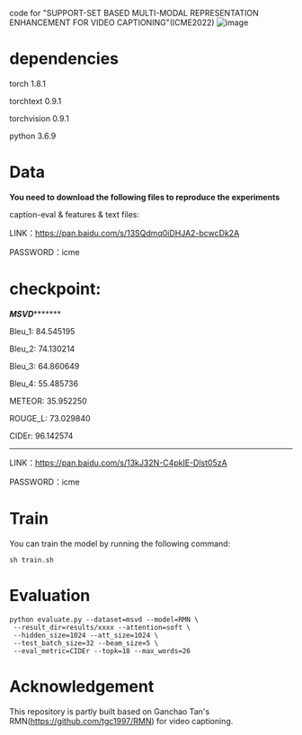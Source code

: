 code for "SUPPORT-SET BASED MULTI-MODAL REPRESENTATION ENHANCEMENT FOR VIDEO CAPTIONING"(ICME2022)
![image](https://user-images.githubusercontent.com/96560976/164009870-d565cda2-a750-4898-82b1-ad648949226a.png)

# dependencies

torch		    1.8.1

torchtext		0.9.1  

torchvision	0.9.1

python      3.6.9

# Data
**You need to download the following files to reproduce the experiments**

caption-eval & features & text files:

LINK：https://pan.baidu.com/s/13SQdmq0iDHJA2-bcwcDk2A 

PASSWORD：icme

# checkpoint:

***************MSVD**********************

Bleu_1: 84.545195

Bleu_2: 74.130214

Bleu_3: 64.860649

Bleu_4: 55.485736

METEOR: 35.952250

ROUGE_L: 73.029840

CIDEr: 96.142574

*****************************************

LINK：https://pan.baidu.com/s/13kJ32N-C4pkIE-Dlst05zA 

PASSWORD：icme

# Train
You can train the model by running the following command:
```
sh train.sh
```
# Evaluation
```
python evaluate.py --dataset=msvd --model=RMN \
 --result_dir=results/xxxx --attention=soft \
 --hidden_size=1024 --att_size=1024 \
 --test_batch_size=32 --beam_size=5 \
 --eval_metric=CIDEr --topk=18 --max_words=26
```
# Acknowledgement
This repository is partly built based on Ganchao Tan's RMN(https://github.com/tgc1997/RMN) for video captioning.

